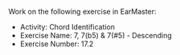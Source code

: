 Work on the following exercise in EarMaster:
- Activity: Chord Identification
- Exercise Name: 7, 7(b5) & 7(#5) - Descending
- Exercise Number: 17.2
